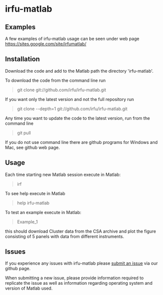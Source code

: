 irfu-matlab
===========

Examples
--------

A few examples of irfu-matlab usage can be seen under web page https://sites.google.com/site/irfumatlab/


Installation
-------------

Download the code and add to the Matlab path the directory 'irfu-matlab'.

To download the code from the command line run

> git clone git://github.com/irfu/irfu-matlab.git

If you want only the latest version and not the full repository run

> git clone --depth=1 git://github.com/irfu/irfu-matlab.git

Any time you want to update the code to the latest version, run from the command line 

> git pull

If you do not use command line there are github programs for Windows and Mac, see github web page. 

Usage
-----

Each time starting new Matlab session execute in Matlab:

> irf

To see help execute in Matlab 

> help irfu-matlab

To test an example execute in Matlab:

> Example_1

this should download Cluster data from the CSA archive and plot the figure consisting of 5 panels with data from different instruments. 

Issues
-----

If you experience any issues with irfu-matlab please [submit an issue](https://github.com/irfu/irfu-matlab/issues) via our github page.

When submitting a new issue, please provide information required to replicate the issue as well as information regarding operating system and version of Matlab used.
